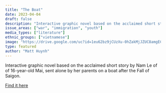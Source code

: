 ```yaml
---
title: "The Boat"
date: 2023-04-04
draft: false
description: "Interactive graphic novel based on the acclaimed short story by Nam Le of of 16-year-old Mai, sent alone by her parents on a boat after the Fall of Saigon."
issue_areas: ["war", "immigration", "youth"]
media_types: ["literature"]
ethnic_groups: ["vietnamese"]
image: "https://drive.google.com/uc?id=1eu62bz9jCUzXu-0hZakMjJZUC8amgECh"
type: featured
author: "Matt Huynh"
---
```


Interactive graphic novel based on the acclaimed short story by Nam Le of of 16-year-old Mai, sent alone by her parents on a boat after the Fall of Saigon.

[Find it here](https://www.matthuynh.com/theboat)
